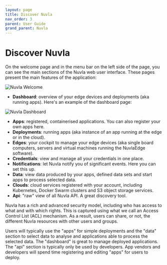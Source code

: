 ```yaml
---
layout: page
title: Discover Nuvla
nav_order: 3
parent: User Guide
grand_parent: Nuvla
---
```


# Discover Nuvla

On the welcome page and in the menu bar on the left side of the page, you can see the main sections of the Nuvla web user interface.  These pages present the main features of the application:

![Nuvla Welcome](/assets/img/home.png)

 - **Dashboard**: overview of your edge devices and deployments (aka running apps). Here's an example of the dashboard page:
 
![Nuvla Dashboard](/assets/img/nuvla-dashboard.png)
 - **Apps**: registered, containerised applications. You can also register your own apps here. 
 - **Deployments**: running apps (aka instance of an app running at the edge or in the cloud).
 - **Edges**: your cockpit to manage your edge devices (aka single board computers, servers and virtual machines running the NuvlaEdge software).
 - **Credentials**: view and manage all your credentials in one place.
 - **Notifications**: let Nuvla notify you of significant events. Here you can set this up.
 - **Data**: view data produced by your apps, defined data sets and start apps to process selected data.
 - **Clouds**: cloud services registered with your account, including Kubernetes, Docker Swarm clusters and S3 object storage services.
 - **Api**: "raw" view of all Nuvla API. A great discovery tool. 

Nuvla has a rich and advanced security model, including who has access to what and with which rights. This is captured using what we call an Access Control List (ACL) mechanism.  As a result, users can share, or not, the different Nuvla resources with other users and groups.

Users will typically use the "apps" for simple deployments and the "data" section to select data to analyse and applications able to process the selected data. The "dashboard" is great to manage deployed applications. The
"api" section is typically only be used by developers. App vendors and developers will spend time registering and editing "apps" for users to deploy.
